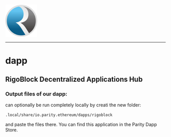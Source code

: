 <img src="https://raw.githubusercontent.com/RigoBlock/PR/master/1441400_10153552843930051_1897002707_n.png" width="100px" >

---

# dapp
## RigoBlock Decentralized Applications Hub
### Output files of our dapp:
 can optionally be run completely locally by creati the new folder:
 ```
 .local/share/io.parity.ethereum/dapps/rigoblock
 ```
 and paste the files there.
 You can find this application in the Parity Dapp Store.
